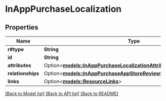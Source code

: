 # InAppPurchaseLocalization

## Properties

Name | Type | Description | Notes
------------ | ------------- | ------------- | -------------
**r#type** | **String** |  | 
**id** | **String** |  | 
**attributes** | Option<[**models::InAppPurchaseLocalizationAttributes**](InAppPurchaseLocalization_attributes.md)> |  | [optional]
**relationships** | Option<[**models::InAppPurchaseAppStoreReviewScreenshotRelationships**](InAppPurchaseAppStoreReviewScreenshot_relationships.md)> |  | [optional]
**links** | Option<[**models::ResourceLinks**](ResourceLinks.md)> |  | [optional]

[[Back to Model list]](../README.md#documentation-for-models) [[Back to API list]](../README.md#documentation-for-api-endpoints) [[Back to README]](../README.md)


